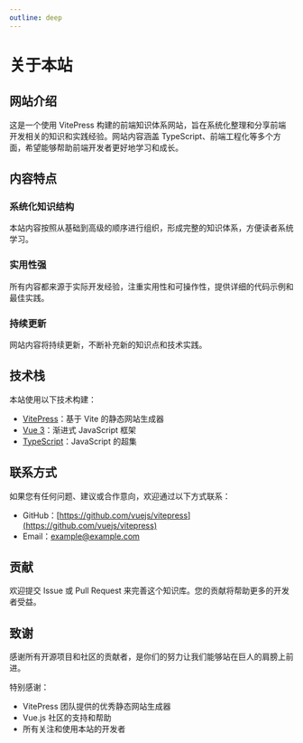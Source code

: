 ```yaml
---
outline: deep
---
```


# 关于本站

## 网站介绍

这是一个使用 VitePress 构建的前端知识体系网站，旨在系统化整理和分享前端开发相关的知识和实践经验。网站内容涵盖 TypeScript、前端工程化等多个方面，希望能够帮助前端开发者更好地学习和成长。

## 内容特点

### 系统化知识结构

本站内容按照从基础到高级的顺序进行组织，形成完整的知识体系，方便读者系统学习。

### 实用性强

所有内容都来源于实际开发经验，注重实用性和可操作性，提供详细的代码示例和最佳实践。

### 持续更新

网站内容将持续更新，不断补充新的知识点和技术实践。

## 技术栈

本站使用以下技术构建：

- [VitePress](https://vitepress.dev/)：基于 Vite 的静态网站生成器
- [Vue 3](https://vuejs.org/)：渐进式 JavaScript 框架
- [TypeScript](https://www.typescriptlang.org/)：JavaScript 的超集

## 联系方式

如果您有任何问题、建议或合作意向，欢迎通过以下方式联系：

- GitHub：[https://github.com/vuejs/vitepress](https://github.com/vuejs/vitepress)
- Email：example@example.com

## 贡献

欢迎提交 Issue 或 Pull Request 来完善这个知识库。您的贡献将帮助更多的开发者受益。

## 致谢

感谢所有开源项目和社区的贡献者，是你们的努力让我们能够站在巨人的肩膀上前进。

特别感谢：

- VitePress 团队提供的优秀静态网站生成器
- Vue.js 社区的支持和帮助
- 所有关注和使用本站的开发者